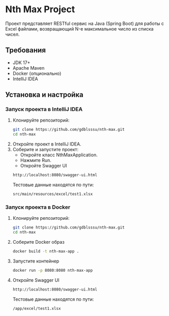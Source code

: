 # Nth Max Project

Проект представляет RESTful сервис на Java (Spring Boot) для работы с Excel файлами, возвращающий N-е максимальное число из списка чисел.

## Требования
- JDK 17+
- Apache Maven
- Docker (опционально)
- IntelliJ IDEA

## Установка и настройка

### Запуск проекта в IntelliJ IDEA

1. Клонируйте репозиторий:
   ```bash
   git clone https://github.com/gdblsssu/nth-max.git
   cd nth-max
2. Откройте проект в IntelliJ IDEA.
3. Соберите и запустите проект:
   - Откройте класс NthMaxApplication.
   - Нажмите Run.
   - Откройте Swagger UI
   ```bash
   http://localhost:8080/swagger-ui.html
   ```
   Тестовые данные находятся по пути:
   ```bash
   src/main/resources/excel/test1.xlsx
   ```
### Запуск проекта в Docker
1. Клонируйте репозиторий:
   ```bash
   git clone https://github.com/gdblsssu/nth-max.git
   cd nth-max
   ```
2. Соберите Docker образ
   ```bash
   docker build -t nth-max-app .
   ```
3. Запустите контейнер
   ```bash
   docker run -p 8080:8080 nth-max-app
   ```
4. Откройте Swagger UI
   ```bash
   http://localhost:8080/swagger-ui.html
   ```

   Тестовые данные находятся по пути:
   ```bash
   /app/excel/test1.xlsx
   ```
